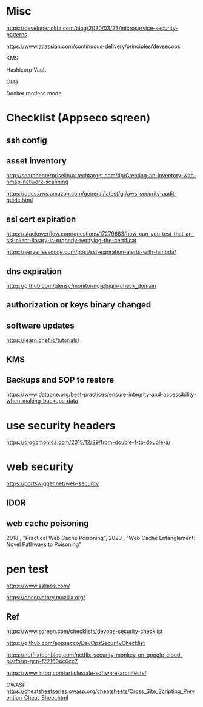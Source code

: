 
# Misc

https://developer.okta.com/blog/2020/03/23/microservice-security-patterns

https://www.atlassian.com/continuous-delivery/principles/devsecops

KMS

Hashicorp Vault

Okta

Docker rootless mode

# Checklist (Appseco sqreen)

## ssh config

## asset inventory

http://searchenterpriselinux.techtarget.com/tip/Creating-an-inventory-with-nmap-network-scanning

https://docs.aws.amazon.com/general/latest/gr/aws-security-audit-guide.html

## ssl cert expiration

https://stackoverflow.com/questions/17279683/how-can-you-test-that-an-ssl-client-library-is-properly-verifying-the-certificat

https://serverlesscode.com/post/ssl-expiration-alerts-with-lambda/

## dns expiration

https://github.com/glensc/monitoring-plugin-check_domain

## authorization or keys binary changed

## software updates

https://learn.chef.io/tutorials/

## KMS

## Backups and SOP to restore

https://www.dataone.org/best-practices/ensure-integrity-and-accessibility-when-making-backups-data

# use security headers

https://diogomonica.com/2015/12/29/from-double-f-to-double-a/

# web security

https://portswigger.net/web-security

## IDOR

## web cache poisoning

2018 , "Practical Web Cache Poisoning", 
2020 , "Web Cache Entanglement: Novel Pathways to Poisoning"

# pen test

https://www.ssllabs.com/

https://observatory.mozilla.org/

## Ref

https://www.sqreen.com/checklists/devops-security-checklist

https://github.com/appsecco/DevOpsSecurityChecklist

https://netflixtechblog.com/netflix-security-monkey-on-google-cloud-platform-gcp-f221604c0cc7

https://www.infoq.com/articles/ale-software-architects/


OWASP 
https://cheatsheetseries.owasp.org/cheatsheets/Cross_Site_Scripting_Prevention_Cheat_Sheet.html

